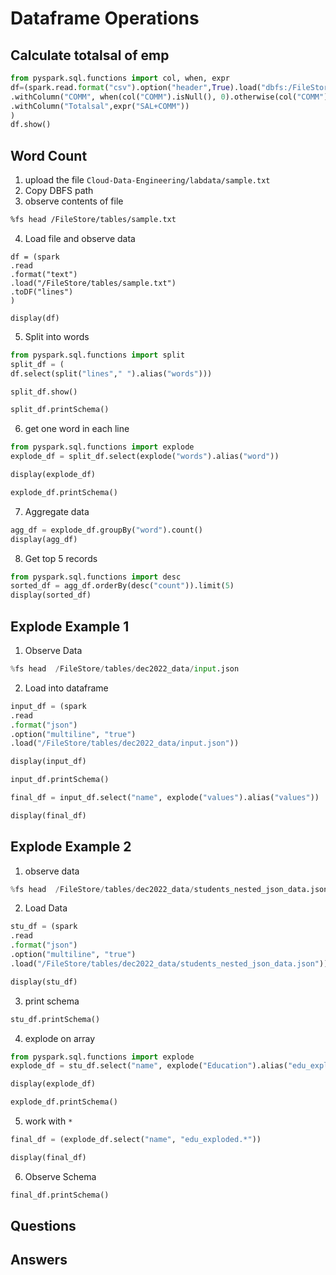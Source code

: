 # Dataframe Operations

## Calculate totalsal of emp

``` python
from pyspark.sql.functions import col, when, expr
df=(spark.read.format("csv").option("header",True).load("dbfs:/FileStore/tables/b240303/emp-1.csv")
.withColumn("COMM", when(col("COMM").isNull(), 0).otherwise(col("COMM")))
.withColumn("Totalsal",expr("SAL+COMM"))
)
df.show()
```
## Word Count

1. upload the file `Cloud-Data-Engineering/labdata/sample.txt`
2. Copy DBFS path
3. observe contents of file
``` fs
%fs head /FileStore/tables/sample.txt
```
4. Load file and observe data

``` pyspark
df = (spark
.read
.format("text")
.load("/FileStore/tables/sample.txt")
.toDF("lines")
) 
```

```pysaprk
display(df)
```
5. Split into words

``` python
from pyspark.sql.functions import split
split_df = (
df.select(split("lines"," ").alias("words")))
```
```python
split_df.show()
```
``` python
split_df.printSchema()
```
6. get one word in each line

```python
from pyspark.sql.functions import explode
explode_df = split_df.select(explode("words").alias("word"))
```
``` python
display(explode_df)
```
``` python
explode_df.printSchema()
```
7. Aggregate data

``` python
agg_df = explode_df.groupBy("word").count()
display(agg_df)
```
8. Get top 5 records

``` python
from pyspark.sql.functions import desc
sorted_df = agg_df.orderBy(desc("count")).limit(5)
display(sorted_df)
```


## Explode Example 1

1. Observe Data

``` python
%fs head  /FileStore/tables/dec2022_data/input.json
```
2. Load into dataframe
``` python
input_df = (spark
.read
.format("json")
.option("multiline", "true")
.load("/FileStore/tables/dec2022_data/input.json"))
```
```python
display(input_df)
```
```python
input_df.printSchema()
```
```python
final_df = input_df.select("name", explode("values").alias("values"))
```
```python
display(final_df)
```


## Explode Example 2

1. observe data
``` python
%fs head  /FileStore/tables/dec2022_data/students_nested_json_data.json
```

2. Load Data
```python
stu_df = (spark
.read
.format("json")
.option("multiline", "true")
.load("/FileStore/tables/dec2022_data/students_nested_json_data.json"))
```
```python
display(stu_df)
```
3. print schema

``` python
stu_df.printSchema()
```
4. explode on array
```python
from pyspark.sql.functions import explode
explode_df = stu_df.select("name", explode("Education").alias("edu_exploded"))
```
```python
display(explode_df)
```
```python
explode_df.printSchema()
```
5. work with `*` 
```python
final_df = (explode_df.select("name", "edu_exploded.*"))
```
```python
display(final_df)
```
6. Observe Schema
```python
final_df.printSchema()
```

## Questions
## Answers
